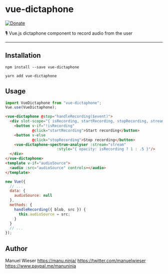 # vue-dictaphone

[![Donate](https://img.shields.io/badge/Donate-PayPal-blue.svg)](https://www.paypal.me/manuninja)

🎙️ Vue.js dictaphone component to record audio from the user

---

## Installation 

```
npm install --save vue-dictaphone
```

```
yarn add vue-dictaphone
```

## Usage

```js
import VueDictaphone from "vue-dictaphone";
Vue.use(VueDictaphone);
```

```html
<vue-dictaphone @stop="handleRecording($event)">
  <div slot-scope="{ isRecording, startRecording, stopRecording, stream }">
    <button v-if="!isRecording"
            @click="startRecording">Start recording</button>
    <button v-else
            @click="stopRecording">Stop recording</button>
    <vue-dictaphone-spectrum-analyser :stream="stream"
                       :style="{ opacity: isRecording ? 1 : .5 }"/>
  </div>
</vue-dictaphone>
<template v-if="audioSource">
  <audio :src="audioSource" controls></audio>
</template>
```

```js
new Vue({
  // ... 
  data: {
    audioSource: null
  },
  methods: {
    handleRecording({ blob, src }) {
      this.audioSource = src;
    }
  }
  // ... 
});
```

## Author

Manuel Wieser
<https://manu.ninja/>
<https://twitter.com/manuelwieser>
<https://www.paypal.me/manuninja>
